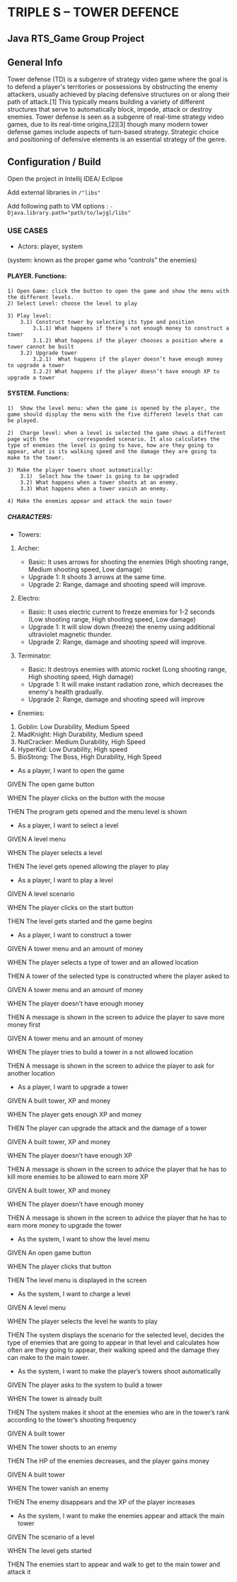 # TRIPLE S – TOWER DEFENCE
## Java RTS_Game Group Project


## General Info

Tower defense (TD) is a subgenre of strategy video game where the goal is to defend a player's territories or possessions by obstructing the enemy attackers, usually achieved by placing defensive structures on or along their path of attack.[1] This typically means building a variety of different structures that serve to automatically block, impede, attack or destroy enemies. Tower defense is seen as a subgenre of real-time strategy video games, due to its real-time origins,[2][3] though many modern tower defense games include aspects of turn-based strategy. Strategic choice and positioning of defensive elements is an essential strategy of the genre.

## Configuration / Build

Open the project in Intellij IDEA/ Eclipse

Add external libraries in ```/"libs"```

Add following path to VM options : ```-Djava.library.path="path/to/lwjgl/libs"```





### USE CASES

- Actors: player, system

(system: known as the proper game who “controls” the enemies)

#### PLAYER. Functions:

	1) Open Game: click the button to open the game and show the menu with the different levels.
	2) Select Level: choose the level to play
	
	3) Play level:
		3.1) Construct tower by selecting its type and position
			3.1.1) What happens if there’s not enough money to construct a tower
			3.1.2) What happens if the player chooses a position where a tower cannot be built
		3.2) Upgrade tower
			3.2.1)  What happens if the player doesn’t have enough money to upgrade a tower
			3.2.2) What happens if the player doesn’t have enough XP to upgrade a tower

#### SYSTEM. Functions:
	
	1)  Show the level menu: when the game is opened by the player, the game should display the menu with the five different levels that can be played.

	2)  Charge level: when a level is selected the game shows a different page with the 		corresponded scenario. It also calculates the type of enemies the level is going to have, how are they going to appear, what is its walking speed and the damage they are going to make to the tower.

	3) Make the player towers shoot automatically:
		3.1)  Select how the tower is going to be upgraded
		3.2) What happens when a tower shoots at an enemy.
		3.3) What happens when a tower vanish an enemy.
 	
	4) Make the enemies appear and attack the main tower

##### CHARACTERS:

- Towers: 
 1) Archer: 
    - Basic: It uses arrows for shooting the enemies (High shooting range, Medium shooting speed, Low damage)
    - Upgrade 1: It shoots 3 arrows at the same time.
    - Upgrade 2: Range, damage and shooting speed will improve.

 2) Electro:
    - Basic: It uses electric current to freeze enemies for 1-2 seconds (Low shooting range, High shooting speed, Low damage)
    - Upgrade 1: It will slow down (freeze) the enemy using additional ultraviolet magnetic thunder.
    - Upgrade 2: Range, damage and shooting speed will improve.

 3) Terminator: 
    - Basic: It destroys enemies with atomic rocket (Long shooting range, High shooting speed, High damage)
    - Upgrade 1: It will make instant radiation zone, which decreases the enemy's health gradually.
    - Upgrade 2: Range, damage and shooting speed will improve

- Enemies:
 1) Goblin: Low Durability, Medium Speed
 2) MadKnight: High Durability, Medium speed
 3) NutCracker: Medium Durability, High Speed
 4) HyperKid: Low Durability, High speed
 5) BioStrong: The Boss, High Durability, High Speed



- As a player, I want to open the game

GIVEN	The open game button

WHEN	The player clicks on the button with the mouse

THEN	The program gets opened and the menu level is shown


- As a player, I want to select a level

GIVEN	A level menu

WHEN	The player selects a level

THEN	The level gets opened allowing the player to play

 
- As a player, I want to play a level

GIVEN	A level scenario

WHEN	The player clicks on the start button

THEN	The level gets started and the game begins


- As a player, I want to construct a tower

GIVEN	A tower menu and an amount of money

WHEN	The player selects a type of tower and an allowed location

THEN	A tower of the selected type is constructed where the player asked to



GIVEN	A tower menu and an amount of money

WHEN	The player doesn’t have enough money

THEN	A message is shown in the screen to advice the player to save more money first


GIVEN	A tower menu and an amount of money

WHEN	The player tries to build a tower in a not allowed location

THEN	A message is shown in the screen to advice the player to ask for another location


- As a player, I want to upgrade a tower

GIVEN	A built tower, XP and money

WHEN	The player gets enough XP and money

THEN	The player can upgrade the attack and the damage of a tower


GIVEN	A built tower, XP and money

WHEN	The player doesn’t have enough XP

THEN	A message is shown in the screen to advice the player that he has to kill more enemies to be allowed to earn more XP


GIVEN	A built tower, XP and money

WHEN	The player doesn’t have enough money

THEN	A message is shown in the screen to advice the player that he has to earn more money to upgrade the tower


- As the system, I want to show the level menu

GIVEN	An open game button

WHEN	The player clicks that button

THEN	The level menu is displayed in the screen


- As the system, I want to charge a level

GIVEN	A level menu

WHEN	The player selects the level he wants to play

THEN	The system displays the scenario for the selected level, decides the type of enemies that are going to appear in that level and calculates how often are they going to appear, their walking speed and the damage they can make to the main tower.


- As the system, I want to make the player’s towers shoot automatically

GIVEN	The player asks to the system to build a tower

WHEN	The tower is already built

THEN	The system makes it shoot at the enemies who are in the tower’s rank according to the tower’s shooting frequency


GIVEN	A built tower

WHEN	The tower shoots to an enemy

THEN	The HP of the enemies decreases, and the player gains money


GIVEN	A built tower

WHEN	The tower vanish an enemy

THEN	The enemy disappears and the XP of the player increases


- As the system, I want to make the enemies appear and attack the main tower

GIVEN	The scenario of a level

WHEN	The level gets started

THEN	The enemies start to appear and walk to get to the main tower and attack it
